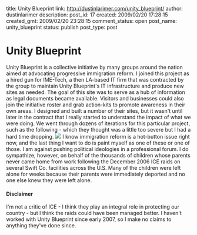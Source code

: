title: Unity Blueprint
link: http://dustinlarimer.com/unity_blueprint/
author: dustinlarimer
description: 
post_id: 17
created: 2009/02/20 17:28:15
created_gmt: 2009/02/20 23:28:15
comment_status: open
post_name: unity_blueprint
status: publish
post_type: post

# Unity Blueprint

Unity Blueprint is a collective initiative by many groups around the nation aimed at advocating progressive immigration reform. I joined this project as a hired gun for IME-Tech, a then LA-based IT firm that was contracted by the group to maintain Unity Blueprint's IT infrastructure and produce new sites as needed. The goal of this site was to serve as a hub of information as legal documents became available. Visitors and businesses could also join the initiative roster and grab action-kits to promote awareness in their own areas. I designed and built a number of their sites, but it wasn't until later in the contract that I really started to understand the impact of what we were doing. We went through dozens of iterations for this particular project, such as the following - which they thought was a little too severe but I had a hard time dropping. ![](http://farm5.static.flickr.com/4146/5008209349_194808ce70.jpg) I know immigration reform is a hot-button issue right now, and the last thing I want to do is paint myself as one of these or one of those. I am against pushing political ideologies in a professional forum. I do sympathize, however, on behalf of the thousands of children whose parents never came home from work following the December 2006 ICE raids on several Swift Co. facilities across the U.S.  Many of the children were left alone for weeks because their parents were immediately deported and no one else knew they were left alone. 

#### Disclaimer

I'm not a critic of ICE \- I think they play an integral role in protecting our country - but I think the raids could have been managed better. I haven't worked with Unity Blueprint since early 2007, so I make no claims to anything they've done since.